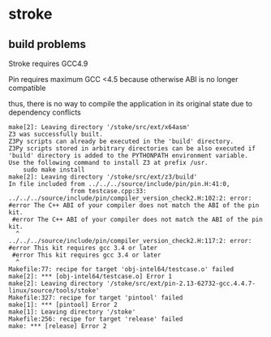 # stroke

## build problems

Stroke requires GCC4.9

Pin requires maximum GCC <4.5 because otherwise ABI is no longer compatible

thus, there is no way to compile the application in its original state due to dependency conflicts

```
make[2]: Leaving directory '/stoke/src/ext/x64asm'
Z3 was successfully built.
Z3Py scripts can already be executed in the 'build' directory.
Z3Py scripts stored in arbitrary directories can be also executed if 'build' directory is added to the PYTHONPATH environment variable.
Use the following command to install Z3 at prefix /usr.
    sudo make install
make[2]: Leaving directory '/stoke/src/ext/z3/build'
In file included from ../../../source/include/pin/pin.H:41:0,
                 from testcase.cpp:33:
../../../source/include/pin/compiler_version_check2.H:102:2: error: #error The C++ ABI of your compiler does not match the ABI of the pin kit.
 #error The C++ ABI of your compiler does not match the ABI of the pin kit.
  ^
../../../source/include/pin/compiler_version_check2.H:117:2: error: #error This kit requires gcc 3.4 or later
 #error This kit requires gcc 3.4 or later
  ^
Makefile:77: recipe for target 'obj-intel64/testcase.o' failed
make[2]: *** [obj-intel64/testcase.o] Error 1
make[2]: Leaving directory '/stoke/src/ext/pin-2.13-62732-gcc.4.4.7-linux/source/tools/stoke'
Makefile:327: recipe for target 'pintool' failed
make[1]: *** [pintool] Error 2
make[1]: Leaving directory '/stoke'
Makefile:256: recipe for target 'release' failed
make: *** [release] Error 2
```
